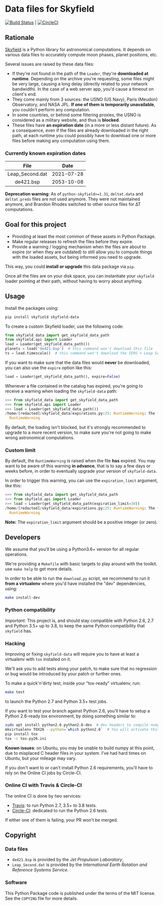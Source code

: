 # Data files for Skyfield

[![Build Status](https://travis-ci.org/brunobord/skyfield-data.svg?branch=master)](https://travis-ci.org/brunobord/skyfield-data) | [![CircleCI](https://circleci.com/gh/brunobord/skyfield-data.svg?style=svg)](https://circleci.com/gh/brunobord/skyfield-data)

## Rationale

[Skyfield](https://rhodesmill.org/skyfield/) is a Python library for astronomical computations. It depends on various data files to accurately compute moon phases, planet positions, etc.

Several issues are raised by these data files:

* If they're not found in the path of the ``Loader``, they're **downloaded at runtime**. Depending on the archive you're requesting, some files might be very large, causing a long delay (directly related to your network bandwidth). In the case of a web server app, you'd cause a timeout on client's end.
* They come mainly from 3 sources: the USNO (US Navy), Paris (Meudon) Observatory, and NASA JPL. **If one of them is temporarily unavailable**, you couldn't perform any computation.
* In some countries, or behind some filtering proxies, the USNO is considered as a military website, and thus is **blocked**.
* These files have **an expiration date** (in a more or less distant future). As a consequence, even if the files are already downloaded in the right path, at each runtime you could possibly have to download one or more files before making any computation using them.

### Currently known expiration dates

|      File       |    Date    |
|:---------------:|:----------:|
| Leap_Second.dat | 2021-07-28 |
|    de421.bsp    | 2053-10-08 |


**Deprecation warning**: As of ``python-skyfield>=1.31``, `deltat.data` and `deltat.preds` files are not used anymore. They were not maintained anymore, and Brandon Rhodes switched to other source files for ∆T computations.

## Goal for this project

* Providing at least the most common of these assets in Python Package.
* Make regular releases to refresh the files before they expire.
* Provide a warning / logging mechanism when the files are about to expire (or when they are outdated) to still allow you to compute things with the loaded assets, but being informed you need to upgrade.

This way, you could **install or upgrade** this data package via ``pip``.

Once all the files are on your disk space, you can instantiate your ``skyfield`` loader pointing at their path, without having to worry about anything.

## Usage

Install the packages using:

```sh
pip install skyfield skyfield-data
```

To create a custom Skyfield loader, use the following code:

```python
from skyfield_data import get_skyfield_data_path
from skyfield.api import Loader
load = Loader(get_skyfield_data_path())
planets = load('de421.bsp')  # this command won't download this file
ts = load.timescale()  # this command won't download the IERS + Leap Second files
```

If you want to make sure that the data files would **never** be downloaded, you can also use the ``expire`` option like this:

```python
load = Loader(get_skyfield_data_path(), expire=False)
```

Whenever a file contained in the catalog has expired, you're going to receive a warning when loading the `skyfield-data` path:

```python
>>> from skyfield_data import get_skyfield_data_path
>>> from skyfield.api import Loader
>>> load = Loader(get_skyfield_data_path())
/home/[redacted]/skyfield_data/expirations.py:25: RuntimeWarning: The file de421.bsp has expired. Please upgrade your version of `skyfield-data` or expect computation errors
  RuntimeWarning
```

By default, the loading isn't blocked, but it's strongly recommended to upgrade to a more recent version, to make sure you're not going to make wrong astronomical computations.

### Custom limit

By default, the ``RuntimeWarning`` is raised when the file **has** expired. You may want to be aware of this warning **in advance**, that is to say a few days or weeks before, in order to eventually upgrade your version of ``skyfield-data``.

In order to trigger this warning, you can use the ``expiration_limit`` argument, like this:

```python
>>> from skyfield_data import get_skyfield_data_path
>>> from skyfield.api import Loader
>>> load = Loader(get_skyfield_data_path(expiration_limit=30))
/home/[redacted]/skyfield_data/expirations.py:25: RuntimeWarning: The file de421.bsp would expire in less than 30 days. Please upgrade your version of `skyfield-data` or expect computation errors
  RuntimeWarning
```

**Note:** The ``expiration_limit`` argument should be a positive integer (or zero).

## Developers

We assume that you'll be using a Python3.6+ version for all regular operations.

We're providing a ``Makefile`` with basic targets to play around with the toolkit. use ``make help`` to get more details.

In order to be able to run the `download.py` script, we recommend to run it **from a virtualenv** where you'd have installed the "dev" dependencies, using:

```sh
make install-dev
```

### Python compatibility

*Important:* This project is, and should stay compatible with Python 2.6, 2.7 and Python 3.5+ up to 3.8, to keep the same Python compatibility that `skyfield` has.

### Hacking

Improving or fixing `skyfield-data` will require you to have at least a virtualenv with `tox` installed on it.

We'll ask you to add tests along your patch, to make sure that no regression or bug would be introduced by your patch or further ones.

To make a quick'n'dirty test, inside your "tox-ready" virtualenv, run:

```sh
make test
```

to launch the Python 2.7 and Python 3.5+ test jobs.

If you want to test your branch against Python 2.6, you'll have to setup a Python 2.6-ready tox environment, by doing something similar to:

```sh
sudo apt install python2.6 python2.6-dev  # dev headers to compile numpy
mkvirtualenv TOX26 --python=`which python2.6`  # You will activate this venv with `workon TOX26`
pip install tox
tox -c tox-py26.ini
```

**Known issues**: on Ubuntu, you may be unable to build numpy at this point, due to misplaced C header files in your system. I've had hard times on Ubuntu, but your mileage may vary.

If you don't want to or can't install Python 2.6 requirements, you'll have to rely on the Online CI jobs by Circle-CI.


### Online CI with Travis & Circle-CI

The online CI is done by two services:

* [Travis](https://travis-ci.org/brunobord/skyfield-data): to run Python 2.7, 3.5+ to 3.8 tests.
* [Circle-CI](https://circleci.com/gh/brunobord/skyfield-data): dedicated to run the Python 2.6 tests.

If either one of them is failing, your PR won't be merged.

## Copyright

### Data files

* `de421.bsp` is provided by the *Jet Propulsion Laboratory*,
* `Leap_Second.dat` is provided by the *International Earth Rotation and Reference Systems Service*.

### Software

This Python Package code is published under the terms of the MIT license. See the ``COPYING`` file for more details.
